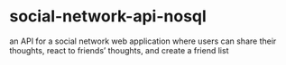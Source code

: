 # social-network-api-nosql
an API for a social network web application where users can share their thoughts, react to friends’ thoughts, and create a friend list
